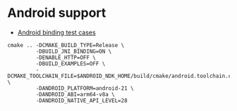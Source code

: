 # Android support

* [Android binding test cases](./src/bindings/ejdb2_android/README.md)


```
cmake .. -DCMAKE_BUILD_TYPE=Release \
         -DBUILD_JNI_BINDING=ON \
         -DENABLE_HTTP=OFF \
         -DBUILD_EXAMPLES=OFF \
         -DCMAKE_TOOLCHAIN_FILE=$ANDROID_NDK_HOME/build/cmake/android.toolchain.cmake  \
         -DANDROID_PLATFORM=android-21 \
         -DANDROID_ABI=arm64-v8a \
         -DANDROID_NATIVE_API_LEVEL=28
```

